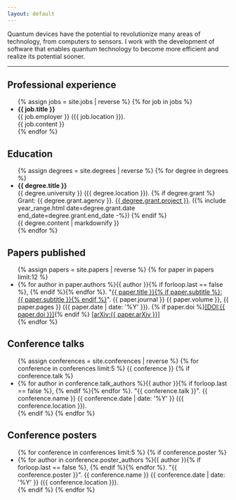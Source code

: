 ```yaml
---
layout: default
---
```


Quantum devices have the potential to revolutionize many areas of technology,
from computers to sensors. I work with the development of software that enables
quantum technology to become more efficient and realize its potential sooner.

---

## Professional experience
<ul>
{% assign jobs = site.jobs | reverse %}
{% for job in jobs %}
  <li seq="{% include year_range.html date=job.date end_date=job.end_date -%}">
    <strong>{{ job.title }}</strong> <br>
    {{ job.employer }} ({{ job.location }}).
    <div class="details">
      {{ job.content }}
    </div>
  </li>
{% endfor %}
</ul>

## Education
<ul>
{% assign degrees = site.degrees | reverse %}
{% for degree in degrees %}
  <li seq="{% include year_range.html date=degree.date end_date=degree.end_date -%}">
    <strong>{{ degree.title }}</strong> <br>
    {{ degree.university }} ({{ degree.location }}).
    {% if degree.grant %} <br/>
     Grant: {{ degree.grant.agency }}. <a href="{{ degree.grant.external_url }}" class="title">{{ degree.grant.project }}</a>.
     ({% include year_range.html date=degree.grant.date end_date=degree.grant.end_date -%})
    {% endif %}
    <div class="details">
      {{ degree.content | markdownify }}
    </div>
  </li>
{% endfor %}
</ul>

## Papers published
<ul>
{% assign papers = site.papers | reverse  %}
{% for paper in papers limit:12 %}
  <li>
  {% for author in paper.authors %}{{ author }}{% if forloop.last == false %}, {% endif %}{% endfor %}.
  &quot;<a href="{{ paper.external_url }}" target="_blank">{{ paper.title }}{% if paper.subtitle %}: {{ paper.subtitle }}{% endif %}</a>&quot;.
  {{ paper.journal }} <span class="volume">{{ paper.volume }}</span>, {{ paper.pages }} ({{ paper.date | date: '%Y' }}).
  {% if paper.doi %}<a href="https://dx.doi.org/{{ paper.doi }}" target="_blank">[DOI:{{ paper.doi }}]</a>{% endif %}
  <a href="https://arxiv.org/abs/{{ paper.arxiv }}" target="_blank">[arXiv:{{ paper.arXiv }}]</a>
  </li>
{% endfor %}
</ul>

## Conference talks
<ul>
{% assign conferences = site.conferences | reverse %}
{% for conference in conferences limit:5 %}
  {{ conference }}
  {% if conference.talk %}
  <li>
  {% for author in conference.talk_authors %}{{ author }}{% if forloop.last == false %}, {% endif %}{% endfor %}.
  &quot;{{ conference.talk }}&quot;.
  {{ conference.name }} {{ conference.date | date: '%Y' }} ({{ conference.location }}).
  </li>
  {% endif %}
{% endfor %}
</ul>

## Conference posters
<ul>
{% for conference in conferences limit:5 %}
  {% if conference.poster %}
  <li>
  {% for author in conference.poster_authors %}{{ author }}{% if forloop.last == false %}, {% endif %}{% endfor %}.
  &quot;{{ conference.poster }}&quot;.
  {{ conference.name }} {{ conference.date | date: '%Y' }} ({{ conference.location }}).
  </li>
  {% endif %}
{% endfor %}
</ul>
